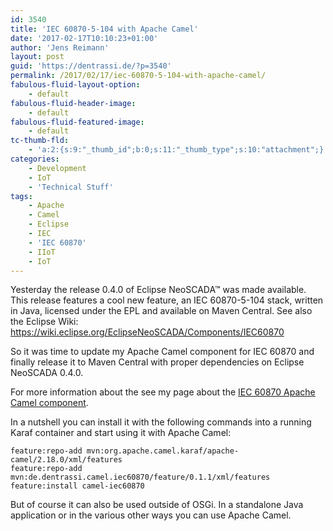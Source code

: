 ```yaml
---
id: 3540
title: 'IEC 60870-5-104 with Apache Camel'
date: '2017-02-17T10:10:23+01:00'
author: 'Jens Reimann'
layout: post
guid: 'https://dentrassi.de/?p=3540'
permalink: /2017/02/17/iec-60870-5-104-with-apache-camel/
fabulous-fluid-layout-option:
    - default
fabulous-fluid-header-image:
    - default
fabulous-fluid-featured-image:
    - default
tc-thumb-fld:
    - 'a:2:{s:9:"_thumb_id";b:0;s:11:"_thumb_type";s:10:"attachment";}'
categories:
    - Development
    - IoT
    - 'Technical Stuff'
tags:
    - Apache
    - Camel
    - Eclipse
    - IEC
    - 'IEC 60870'
    - IIoT
    - IoT
---
```


Yesterday the release 0.4.0 of Eclipse NeoSCADA™ was made available. This release features a cool new feature, an IEC 60870-5-104 stack, written in Java, licensed under the EPL and available on Maven Central. See also the Eclipse Wiki: <https://wiki.eclipse.org/EclipseNeoSCADA/Components/IEC60870>

<!-- more -->

So it was time to update my Apache Camel component for IEC 60870 and finally release it to Maven Central with proper dependencies on Eclipse NeoSCADA 0.4.0.

For more information about the see my page about the [IEC 60870 Apache Camel component](/camel-iec60870).

In a nutshell you can install it with the following commands into a running Karaf container and start using it with Apache Camel:

```
feature:repo-add mvn:org.apache.camel.karaf/apache-camel/2.18.0/xml/features
feature:repo-add mvn:de.dentrassi.camel.iec60870/feature/0.1.1/xml/features
feature:install camel-iec60870
```

But of course it can also be used outside of OSGi. In a standalone Java application or in the various other ways you can use Apache Camel.
